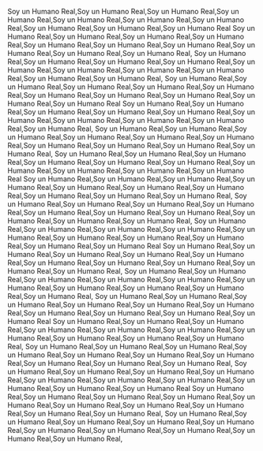 Soy un Humano Real,Soy un Humano Real,Soy un Humano Real,Soy un Humano Real,Soy un Humano Real,Soy un Humano Real,Soy un Humano Real,Soy un Humano Real,Soy un Humano Real,Soy un Humano Real
Soy un Humano Real,Soy un Humano Real,Soy un Humano Real,Soy un Humano Real,Soy un Humano Real,Soy un Humano Real,Soy un Humano Real,Soy un Humano Real,Soy un Humano Real,Soy un Humano Real,
Soy un Humano Real,Soy un Humano Real,Soy un Humano Real,Soy un Humano Real,Soy un Humano Real,Soy un Humano Real,Soy un Humano Real,Soy un Humano Real,Soy un Humano Real,Soy un Humano Real,
Soy un Humano Real,Soy un Humano Real,Soy un Humano Real,Soy un Humano Real,Soy un Humano Real,Soy un Humano Real,Soy un Humano Real,Soy un Humano Real,Soy un Humano Real,Soy un Humano Real
Soy un Humano Real,Soy un Humano Real,Soy un Humano Real,Soy un Humano Real,Soy un Humano Real,Soy un Humano Real,Soy un Humano Real,Soy un Humano Real,Soy un Humano Real,Soy un Humano Real,
Soy un Humano Real,Soy un Humano Real,Soy un Humano Real,Soy un Humano Real,Soy un Humano Real,Soy un Humano Real,Soy un Humano Real,Soy un Humano Real,Soy un Humano Real,Soy un Humano Real,
Soy un Humano Real,Soy un Humano Real,Soy un Humano Real,Soy un Humano Real,Soy un Humano Real,Soy un Humano Real,Soy un Humano Real,Soy un Humano Real,Soy un Humano Real,Soy un Humano Real
Soy un Humano Real,Soy un Humano Real,Soy un Humano Real,Soy un Humano Real,Soy un Humano Real,Soy un Humano Real,Soy un Humano Real,Soy un Humano Real,Soy un Humano Real,Soy un Humano Real,
Soy un Humano Real,Soy un Humano Real,Soy un Humano Real,Soy un Humano Real,Soy un Humano Real,Soy un Humano Real,Soy un Humano Real,Soy un Humano Real,Soy un Humano Real,Soy un Humano Real,
Soy un Humano Real,Soy un Humano Real,Soy un Humano Real,Soy un Humano Real,Soy un Humano Real,Soy un Humano Real,Soy un Humano Real,Soy un Humano Real,Soy un Humano Real,Soy un Humano Real
Soy un Humano Real,Soy un Humano Real,Soy un Humano Real,Soy un Humano Real,Soy un Humano Real,Soy un Humano Real,Soy un Humano Real,Soy un Humano Real,Soy un Humano Real,Soy un Humano Real,
Soy un Humano Real,Soy un Humano Real,Soy un Humano Real,Soy un Humano Real,Soy un Humano Real,Soy un Humano Real,Soy un Humano Real,Soy un Humano Real,Soy un Humano Real,Soy un Humano Real,
Soy un Humano Real,Soy un Humano Real,Soy un Humano Real,Soy un Humano Real,Soy un Humano Real,Soy un Humano Real,Soy un Humano Real,Soy un Humano Real,Soy un Humano Real,Soy un Humano Real
Soy un Humano Real,Soy un Humano Real,Soy un Humano Real,Soy un Humano Real,Soy un Humano Real,Soy un Humano Real,Soy un Humano Real,Soy un Humano Real,Soy un Humano Real,Soy un Humano Real,
Soy un Humano Real,Soy un Humano Real,Soy un Humano Real,Soy un Humano Real,Soy un Humano Real,Soy un Humano Real,Soy un Humano Real,Soy un Humano Real,Soy un Humano Real,Soy un Humano Real,
Soy un Humano Real,Soy un Humano Real,Soy un Humano Real,Soy un Humano Real,Soy un Humano Real,Soy un Humano Real,Soy un Humano Real,Soy un Humano Real,Soy un Humano Real,Soy un Humano Real
Soy un Humano Real,Soy un Humano Real,Soy un Humano Real,Soy un Humano Real,Soy un Humano Real,Soy un Humano Real,Soy un Humano Real,Soy un Humano Real,Soy un Humano Real,Soy un Humano Real,
Soy un Humano Real,Soy un Humano Real,Soy un Humano Real,Soy un Humano Real,Soy un Humano Real,Soy un Humano Real,Soy un Humano Real,Soy un Humano Real,Soy un Humano Real,Soy un Humano Real,
